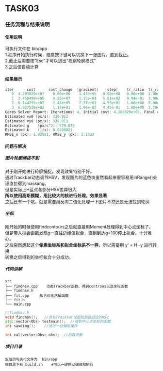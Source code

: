 # TASK03 
### 任务流程与结果说明
#### 使用说明
可执行文件在 bin/app  
1.程序开始执行时候，随意按下键可以切换下一张图片，直到截止。    
2.截止后需要按“Esc”才可以退出“视察轮廓模式”  
3.之后便自动计算
#### 结果展示
``` cpp
iter      cost      cost_change  |gradient|   |step|    tr_ratio  tr_radius  ls_iter  iter_time  total_time
   0  4.283829e+07    0.00e+00    1.43e+05   0.00e+00   0.00e+00  1.00e+04        0    3.06e-03    3.12e-03
   1  2.450499e+05    4.26e+07    1.12e+04   5.81e+02   9.94e-01  3.00e+04        1    4.10e-03    7.25e-03
   2  6.144299e+02    2.44e+05    7.37e+01   4.55e+01   1.00e+00  9.00e+04        1    2.89e-03    1.01e-02
   3  6.027538e+02    1.17e+01    1.96e-02   4.45e-01   1.00e+00  2.70e+05        1    2.93e-03    1.31e-02
Ceres Solver Report: Iterations: 4, Initial cost: 4.283829e+07, Final cost: 6.027538e+02, Termination: CONVERGENCE
Estimated vx0 (px/s): 239.912
Estimated vy0 (px/s): 339.011
Estimated g    (px/s^2): 479.679
Estimated k    (1/s): 0.0296021
RMSE_x (px): 1.93981, RMSE_y (px): 2.1333
```
#### 问题与解决
##### 图片轮廓捕捉不到
对于刚开始进行轮廓捕捉，发现效果特别不好。  
通过Trackbar动态调节HSV，发现图片的蓝色块虽然看起来很容易用inRange()处理直接得到maskimg。  
但是实际上H蓝点各部分HSV差异很大  
**所以使用高斯模糊，用比较大的核进行处理，效果显著**  
之后还有一个坑，就是需要用反向二值化处理一下图片不然还是无法找到轮廓
##### 坐标
刚开始的时候使用findcontours之后就直接用Moment处理得到中心点坐标了。    
但是带入拟合函数发现g一直往边缘值拟合，直到到达g=100停止拟合，十分难办。  
之后突然想起这个**像素坐标系和拟合坐标系不一样**，所以需要用 y' = H -y  进行转换  
转换之后得到的坐标拟合十分成功。
##### 代码讲解
```
src
├── findhsv.cpp    动态Trackbar函数，得到controus以及坐标函数
├── findhsv.h
├── fit.cpp     拟合优化求解函数
├── fit.h
└── main.cpp
```
``` c++
//findhsv.h
void findhsv();   //含有Trackbar试图找到最适合的HSV
std::vector<Obs> testmain();  //得到中心点坐标的函数
int saveimg();    //进行一些辅助操作
```
``` c++
int cal(vector<Obs> obs);  //函数求解
```
##### 项目目录
```
生成的可执行文件为  bin/app  
根目录下有 build.sh    #可以一键启动编译和执行
```
  